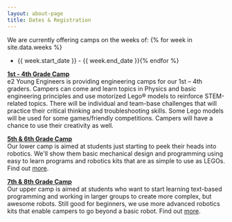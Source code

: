 ```yaml
---
layout: about-page
title: Dates & Registration
---
```


We are currently offering camps on the weeks of:
{% for week in site.data.weeks %}
- {{ week.start_date }} - {{ week.end_date }}{% endfor %}

**[1st - 4th Grade Camp](/camp/elementary/)**  
e2 Young Engineers is providing engineering camps for our 1st – 4th graders. Campers can come and learn topics in Physics and basic engineering principles and use motorized Lego® models to reinforce STEM-related topics.
There will be individual and team-base challenges that will practice their critical thinking and troubleshooting skills.  Some Lego models will be used for some games/friendly competitions.  Campers will have a chance to use their creativity as well.

**[5th &amp; 6th Grade Camp](/camp/lower/)**  
Our lower camp is aimed at students just starting to peek their heads into robotics. We'll show them basic mechanical design and programming using easy to learn programs and robotics kits that are as simple to use as LEGOs. Find out [more](/camp/lower/).

**[7th &amp; 8th Grade Camp](/camp/upper/)**  
Our upper camp is aimed at students who want to start learning text-based programming and working in larger groups to create more complex, but awesome robots. Still good for beginners, we use more advanced robotics kits that enable campers to go beyond a basic robot.  Find out [more](/camp/upper/).
